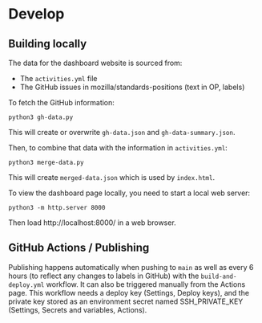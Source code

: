# Develop

## Building locally

The data for the dashboard website is sourced from:

- The `activities.yml` file
- The GitHub issues in mozilla/standards-positions (text in OP, labels)

To fetch the GitHub information:

```
python3 gh-data.py
```

This will create or overwrite `gh-data.json` and `gh-data-summary.json`.

Then, to combine that data with the information in `activities.yml`:

```
python3 merge-data.py
```

This will create `merged-data.json` which is used by `index.html`.

To view the dashboard page locally, you need to start a local web server:

```
python3 -m http.server 8000
```

Then load http://localhost:8000/ in a web browser.

## GitHub Actions / Publishing

Publishing happens automatically when pushing to `main` as well as every 6 hours (to reflect any
changes to labels in GitHub) with the `build-and-deploy.yml` workflow. It can also be triggered
manually from the Actions page. This workflow needs a deploy key (Settings, Deploy keys), and the
private key stored as an environment secret named SSH_PRIVATE_KEY (Settings, Secrets and variables,
Actions).
